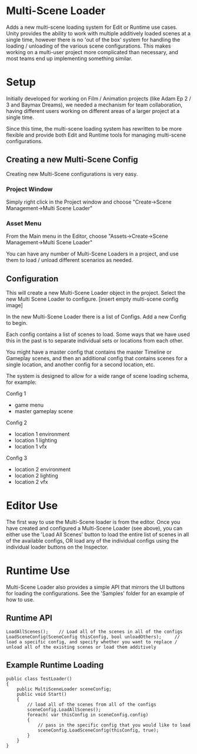 # Multi-Scene Loader

Adds a new multi-scene loading system for Edit or Runtime use cases. Unity provides the ability to work with multiple additively loaded scenes at a single time, however there is no 'out of the box' system for handling the loading / unloading of the various scene configurations. This makes working on a multi-user project more complicated than necessary, and most teams end up implementing something similar.

# Setup
Initially developed for working on Film / Animation projects (like Adam Ep 2 / 3 and Baymax Dreams), we needed a mechanism for team collaboration, having different users working on different areas of a larger project at a single time.

Since this time, the multi-scene loading system has rewritten to be more flexible and provide both Edit and Runtime tools for managing multi-scene configurations.

## Creating a new Multi-Scene Config

Creating new Multi-Scene configurations is very easy. 
### Project Window
Simply right click in the Project window and choose "Create->Scene Management->Multi Scene Loader"
### Asset Menu
From the Main menu in the Editor, choose "Assets->Create->Scene Management->Multi Scene Loader"

You can have any number of Multi-Scene Loaders in a project, and use them to load / unload different scenarios as needed.

## Configuration
This will create a new Multi-Scene Loader object in the project. 
Select the new Multi Scene Loader to configure.
[insert empty multi-scene config image]

In the new Multi-Scene Loader there is a list of Configs. Add a new Config to begin.

Each config contains a list of scenes to load.  Some ways that we have used this in the past is to separate individual sets or locations from each other. 

You might have a master config that contains the master Timeline or Gameplay scenes, and then an additional config that contains scenes for a single location, and another config for a second location, etc.

The system is designed to allow for a wide range of scene loading schema, for example:

Config 1 
- game menu
- master gameplay scene

Config 2
- location 1 environment
- location 1 lighting
- location 1 vfx

Config 3
- location 2 environment
- location 2 lighting
- location 2 vfx

# Editor Use
The first way to use the Multi-Scene loader is from the editor. Once you have created and configured a Multi-Scene Loader (see above), you can either use the 'Load All Scenes' button to load the entire list of scenes in all of the available configs, OR load any of the individual configs using the individual loader buttons on the Inspector.

# Runtime Use
Multi-Scene Loader also provides a simple API that mirrors the UI buttons for loading the configurations.
See the 'Samples' folder for an example of how to use.

## Runtime API

    LoadAllScenes();	// Load all of the scenes in all of the configs	
    LoadSceneConfig(SceneConfig thisConfig, bool unloadOthers);		// load a specific config, and specify whether you want to replace / unload all of the existing scenes or load them additively

## Example Runtime Loading
    public class TestLoader()
    {
	    public MultiSceneLoader sceneConfig;
	    public void Start()
	    {
		    // load all of the scenes from all of the configs
	        sceneConfig.LoadAllScenes();
	        foreach( var thisConfig in sceneConfig.config)
	        {
		        // pass in the specific config that you would like to load
		        sceneConfig.LoadSceneConfig(thisConfig, true);
	        }
        }
    }

